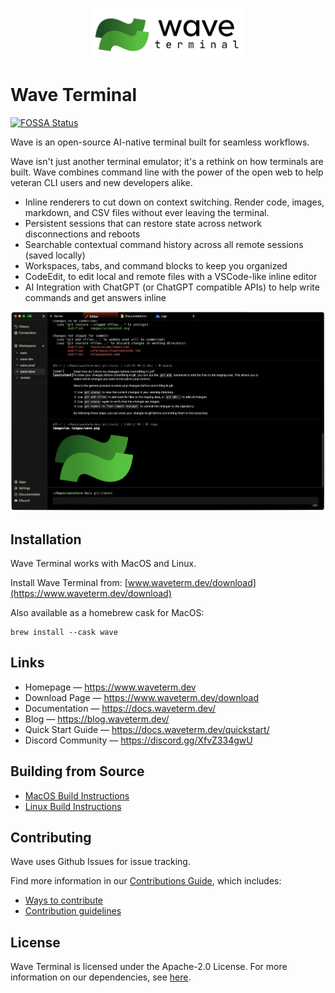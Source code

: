 <p align="center">
  <picture>
    <source media="(prefers-color-scheme: dark)" srcset="./assets/waveterm-logo-horizontal-dark.png">
    <source media="(prefers-color-scheme: light)" srcset="./assets/waveterm-logo-horizontal-light.png">
    <img alt="Wave Terminal Logo" src="./assets/waveterm-logo-horizontal-light.png" width="240" height="80" style="max-width: 100%;">
  </picture>
  <br/>
</p>

# Wave Terminal

[![FOSSA Status](https://app.fossa.com/api/projects/git%2Bgithub.com%2Fwavetermdev%2Fwaveterm.svg?type=shield)](https://app.fossa.com/projects/git%2Bgithub.com%2Fwavetermdev%2Fwaveterm?ref=badge_shield)

Wave is an open-source AI-native terminal built for seamless workflows.

Wave isn't just another terminal emulator; it's a rethink on how terminals are built. Wave combines command line with the power of the open web to help veteran CLI users and new developers alike.

-   Inline renderers to cut down on context switching. Render code, images, markdown, and CSV files without ever leaving the terminal.
-   Persistent sessions that can restore state across network disconnections and reboots
-   Searchable contextual command history across all remote sessions (saved locally)
-   Workspaces, tabs, and command blocks to keep you organized
-   CodeEdit, to edit local and remote files with a VSCode-like inline editor
-   AI Integration with ChatGPT (or ChatGPT compatible APIs) to help write commands and get answers inline

![WaveTerm Screenshot](./assets/wave-screenshot.png)

## Installation

Wave Terminal works with MacOS and Linux.

Install Wave Terminal from: [www.waveterm.dev/download](https://www.waveterm.dev/download)

Also available as a homebrew cask for MacOS:

```
brew install --cask wave
```

## Links

-   Homepage &mdash; https://www.waveterm.dev
-   Download Page &mdash; https://www.waveterm.dev/download
-   Documentation &mdash; https://docs.waveterm.dev/
-   Blog &mdash; https://blog.waveterm.dev/
-   Quick Start Guide &mdash; https://docs.waveterm.dev/quickstart/
-   Discord Community &mdash; https://discord.gg/XfvZ334gwU

## Building from Source

-   [MacOS Build Instructions](./BUILD.md)
-   [Linux Build Instructions](./build-linux.md)

## Contributing

Wave uses Github Issues for issue tracking.

Find more information in our [Contributions Guide](CONTRIBUTING.md), which includes:

-   [Ways to contribute](CONTRIBUTING.md#contributing-to-wave-terminal)
-   [Contribution guidelines](CONTRIBUTING.md#before-you-start)

## License

Wave Terminal is licensed under the Apache-2.0 License. For more information on our dependencies, see [here](./acknowledgements/README.md).


